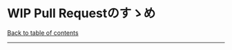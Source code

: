 WIP Pull Requestのすゝめ
=======================

>>>

[Back to table of contents](./index.html)

---


